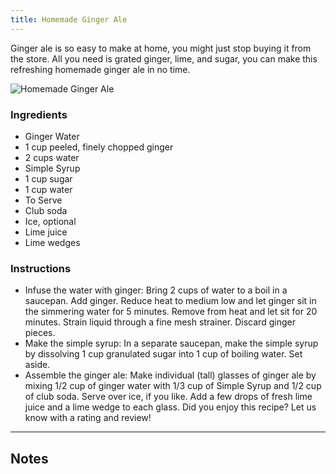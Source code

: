 ```yaml
---
title: Homemade Ginger Ale
---
```


Ginger ale is so easy to make at home, you might just stop buying it from the store. All you need is grated ginger, lime, and sugar, you can make this refreshing homemade ginger ale in no time.

![Homemade Ginger Ale](https://www.simplyrecipes.com/thmb/q5LEIII9iHuGoq3zPjdT_IXpQkI&#x3D;/1500x0/filters:no_upscale():max_bytes(150000):strip_icc()/Simply-Recipes-Ginger-Ale-LEAD-4-d7bb96ceb994481ab4072f76c0cc1291.jpg)

### Ingredients

- Ginger Water
- 1 cup peeled, finely chopped ginger
- 2 cups water
- Simple Syrup
- 1 cup sugar
- 1 cup water
- To Serve
- Club soda
- Ice, optional
- Lime juice
- Lime wedges

### Instructions

- Infuse the water with ginger: Bring 2 cups of water to a boil in a saucepan. Add ginger. Reduce heat to medium low and let ginger sit in the simmering water for 5 minutes. Remove from heat and let sit for 20 minutes. Strain liquid through a fine mesh strainer. Discard ginger pieces.
- Make the simple syrup: In a separate saucepan, make the simple syrup by dissolving 1 cup granulated sugar into 1 cup of boiling water. Set aside.
- Assemble the ginger ale: Make individual (tall) glasses of ginger ale by mixing 1/2 cup of ginger water with 1/3 cup of Simple Syrup and 1/2 cup of club soda. Serve over ice, if you like. Add a few drops of fresh lime juice and a lime wedge to each glass. Did you enjoy this recipe? Let us know with a rating and review!

-----

## Notes
